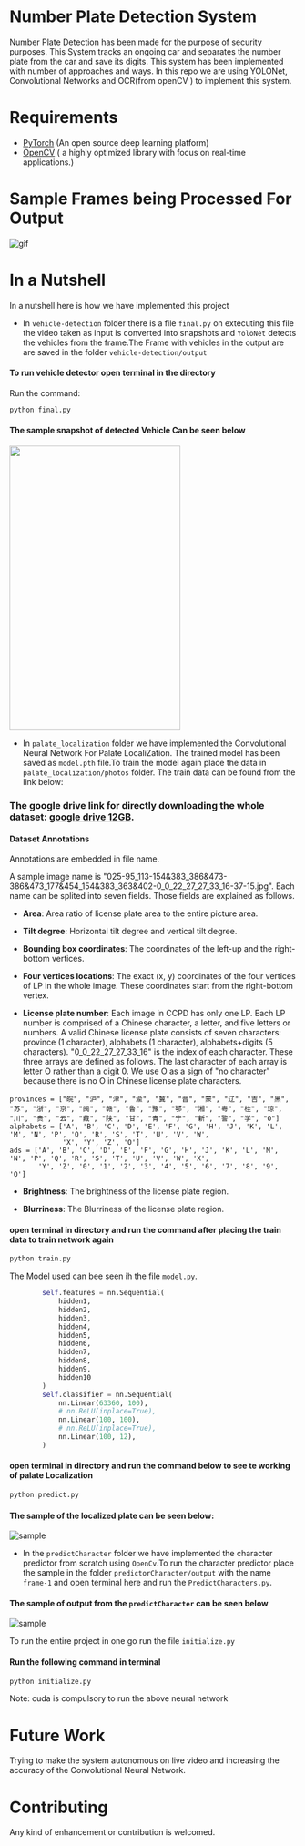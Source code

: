 # Number Plate Detection System
Number Plate Detection has been made for the purpose of security purposes. This System tracks an ongoing car and separates the number plate from the car and save its digits. This system has been implemented with number of approaches and ways. In this repo we are using YOLONet, Convolutional Networks and OCR(from openCV ) to implement this system.

# Requirements
- [PyTorch](https://pytorch.org/) (An open source deep learning platform) 
- [OpenCV](https://opencv.org/) ( a highly optimized library with focus on real-time applications.)

# Sample Frames being Processed For Output
![gif](photos/frames.gif)

# In a Nutshell
In a nutshell here is how we have implemented this project
- In `vehicle-detection` folder there is a file `final.py` on extecuting this file the video taken as input is converted into snapshots and `YoloNet` detects the vehicles from the frame.The Frame with vehicles in the output are are saved in the folder `vehicle-detection/output`

#### To run vehicle detector open terminal in the directory

Run the command:
```sh
python final.py
```
#### The sample snapshot of detected Vehicle Can be seen below
<img src="photos/vehicle.jpg" width="300" height="500" />

- In `palate_localization` folder we have implemented the Convolutional Neural Network For Palate LocaliZation. The trained model has been saved as `model.pth` file.To train the model again place the data in `palate_localization/photos` folder.
The train data can be found from the link below:
### The google drive link for directly downloading the whole dataset: [google drive 12GB](https://drive.google.com/open?id=1fFqCXjhk7vE9yLklpJurEwP9vdLZmrJd). 
#### Dataset Annotations

Annotations are embedded in file name.

A sample image name is "025-95_113-154&383_386&473-386&473_177&454_154&383_363&402-0_0_22_27_27_33_16-37-15.jpg". Each name can be splited into seven fields. Those fields are explained as follows.

- **Area**: Area ratio of license plate area to the entire picture area.

- **Tilt degree**: Horizontal tilt degree and vertical tilt degree.

- **Bounding box coordinates**: The coordinates of the left-up and the right-bottom vertices.

- **Four vertices locations**: The exact (x, y) coordinates of the four vertices of LP in the whole image. These coordinates start from the right-bottom vertex.

- **License plate number**: Each image in CCPD has only one LP. Each LP number is comprised of a Chinese character, a letter, and five letters or numbers. A valid Chinese license plate consists of seven characters: province (1 character), alphabets (1 character), alphabets+digits (5 characters). "0_0_22_27_27_33_16" is the index of each character. These three arrays are defined as follows. The last character of each array is letter O rather than a digit 0. We use O as a sign of "no character" because there is no O in Chinese license plate characters.
```
provinces = ["皖", "沪", "津", "渝", "冀", "晋", "蒙", "辽", "吉", "黑", "苏", "浙", "京", "闽", "赣", "鲁", "豫", "鄂", "湘", "粤", "桂", "琼", "川", "贵", "云", "藏", "陕", "甘", "青", "宁", "新", "警", "学", "O"]
alphabets = ['A', 'B', 'C', 'D', 'E', 'F', 'G', 'H', 'J', 'K', 'L', 'M', 'N', 'P', 'Q', 'R', 'S', 'T', 'U', 'V', 'W',
             'X', 'Y', 'Z', 'O']
ads = ['A', 'B', 'C', 'D', 'E', 'F', 'G', 'H', 'J', 'K', 'L', 'M', 'N', 'P', 'Q', 'R', 'S', 'T', 'U', 'V', 'W', 'X',
       'Y', 'Z', '0', '1', '2', '3', '4', '5', '6', '7', '8', '9', 'O']
```

- **Brightness**: The brightness of the license plate region.

- **Blurriness**: The Blurriness of the license plate region.

#### open terminal in directory and run the command after placing the train data to train network again

```sh
python train.py
```
The Model used can bee seen ih the file `model.py`.
```python
        self.features = nn.Sequential(
            hidden1,
            hidden2,
            hidden3,
            hidden4,
            hidden5,
            hidden6,
            hidden7,
            hidden8,
            hidden9,
            hidden10
        )
        self.classifier = nn.Sequential(
            nn.Linear(63360, 100),
            # nn.ReLU(inplace=True),
            nn.Linear(100, 100),
            # nn.ReLU(inplace=True),
            nn.Linear(100, 12),
        )
```
#### open terminal in directory and run the command below to see te working of palate Localization
```sh
python predict.py
```
#### The sample of the localized plate can be seen below:
![sample](photos/sample.jpg)

- In the `predictCharacter` folder we have implemented the character predictor from scratch using `OpenCv`.To run the character predictor place the sample in the folder `predictorCharacter/output`  with the name `frame-1` and open terminal here and run the `PredictCharacters.py`.

#### The sample of output from the `predictCharacter` can be seen below
![sample](photos/sample.png)

To run the entire project in one go run the file `initialize.py`
#### Run the following command in terminal
```sh
python initialize.py
```
Note: cuda is compulsory to run the above neural network
# Future Work
Trying to make the system autonomous on live video and increasing the accuracy of the Convolutional Neural Network.
# Contributing
Any kind of enhancement or contribution is welcomed.
